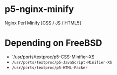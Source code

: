 p5-nginx-minify
===============

Nginx Perl Minify [CSS / JS / HTML5]

Depending on FreeBSD
===============
- `/usr/ports/textproc/p5-CSS-Minifier-XS
- `/usr/ports/textproc/p5-JavaScript-Minifier-XS`
- `/usr/ports/textproc/p5-HTML-Packer`
